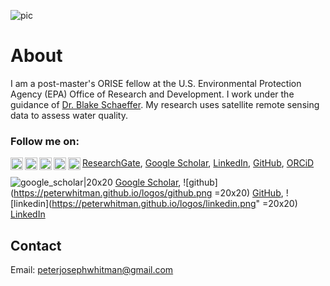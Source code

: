 ![pic](https://peterwhitman.github.io/images/cover_photo.png)

# About

I am a post-master's ORISE fellow at the U.S. Environmental Protection Agency (EPA) Office of Research and Development. I work under the guidance of [Dr. Blake Schaeffer](https://www.epa.gov/sciencematters/meet-epa-scientist-blake-schaeffer-phd). My research uses satellite remote sensing data to assess water quality. 

### Follow me on: 

<img align="left" width="20" height="20" src="https://peterwhitman.github.io/logos/researchgate.png"> [ResearchGate](https://www.researchgate.net/profile/Peter-Whitman-2), 
<img align="left" width="20" height="20" src="https://peterwhitman.github.io/logos/google_scholar.png"> [Google Scholar](https://scholar.google.com/citations?user=LsvNktAAAAAJ&hl=en&authuser=1),
<img align="left" width="20" height="20" src="https://peterwhitman.github.io/logos/linkedin.png"> [LinkedIn](https://www.linkedin.com/in/peter-whitman/), 
<img align="left" width="20" height="20" src="https://peterwhitman.github.io/logos/github.png"> [GitHub](https://github.com/peterwhitman),
<img align="left" width="20" height="20" src="https://peterwhitman.github.io/logos/orcid.png"> [ORCiD](https://orcid.org/0000-0001-9207-0177) 

![google_scholar|20x20](https://peterwhitman.github.io/logos/google_scholar.png) [Google Scholar](https://scholar.google.com/citations?user=LsvNktAAAAAJ&hl=en&authuser=1),  ![github](https://peterwhitman.github.io/logos/github.png =20x20) [GitHub](https://github.com/peterwhitman),  ![linkedin](https://peterwhitman.github.io/logos/linkedin.png" =20x20) [LinkedIn](https://www.linkedin.com/in/peter-whitman/)

## Contact 

Email: [peterjosephwhitman@gmail.com](peterjosephwhitman@gmail.com)

